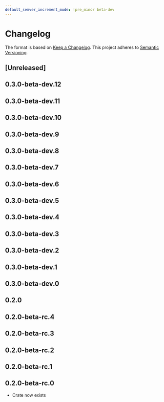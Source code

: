```yaml
---
default_semver_increment_mode: !pre_minor beta-dev
---
```

# Changelog

The format is based on [Keep a Changelog](https://keepachangelog.com/en/1.0.0/). This project adheres to [Semantic Versioning](https://semver.org/spec/v2.0.0.html).

## \[Unreleased\]

## 0.3.0-beta-dev.12

## 0.3.0-beta-dev.11

## 0.3.0-beta-dev.10

## 0.3.0-beta-dev.9

## 0.3.0-beta-dev.8

## 0.3.0-beta-dev.7

## 0.3.0-beta-dev.6

## 0.3.0-beta-dev.5

## 0.3.0-beta-dev.4

## 0.3.0-beta-dev.3

## 0.3.0-beta-dev.2

## 0.3.0-beta-dev.1

## 0.3.0-beta-dev.0

## 0.2.0

## 0.2.0-beta-rc.4

## 0.2.0-beta-rc.3

## 0.2.0-beta-rc.2

## 0.2.0-beta-rc.1

## 0.2.0-beta-rc.0

- Crate now exists
